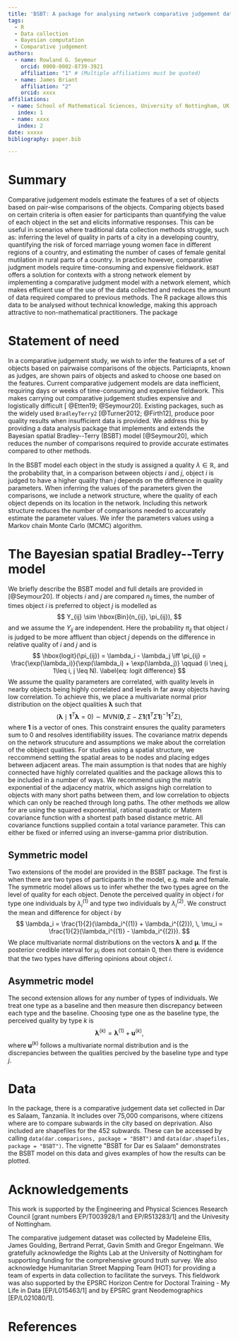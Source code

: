 ```yaml
---
title: 'BSBT: A package for analysing network comparative judgement data'
tags:
  - R
  - Data collection
  - Bayesian computation
  - Comparative judgement
authors:
  - name: Rowland G. Seymour
    orcid: 0000-0002-8739-3921
    affiliation: "1" # (Multiple affiliations must be quoted)
  - name: James Briant
    affiliation: "2"
    orcid: xxxx
affiliations:
 - name: School of Mathematical Sciences, University of Nottingham, UK
   index: 1
 - name: xxxx
   index: 2
date: xxxxx
bibliography: paper.bib

---
```


# Summary
Comparative judgement models estimate the features of a set of objects based on pair-wise comparisons of the objects. Comparing objects based on certain criteria is often easier for participants than quantifying the value of each object in the set and elicits informative responses. This can be useful in scenarios where traditional data collection methods struggle, such as: inferring the level of quality in parts of a city in a developing country, quantifying the risk of forced marriage young women face in different regions of a country, and estimating the number of cases of female genital mutilation in rural parts of a country. In practice however, comparative judgment models require time-consuming and expensive fieldwork. `BSBT` offers a solution for contexts with a strong network element by implementing a comparative judgment model with a network element, which makes efficient use of the use of the data collected and reduces the amount of data required compared to previous methods. The R package allows this data to be analysed without technical knowledge, making this approach attractive to non-mathematical practitioners. The package 

# Statement of need
In a comparative judgement study, we wish to infer  the features of a set of objects based on pairwaise comparisons of the objects. Particiapnts, known as judges, are shown pairs of objects and asked to choose one based on the features. Current comparative judgement models are data inefficient, requiring days or weeks of time-consuming and expensive fieldwork. This makes carrying out comparative judgement studies expensive and logistically difficult [ @Etten19; @Seymour20]. Existing packages, such as the widely used `BradleyTerry2` [@Turner2012; @Firth12], produce poor quality results when insufficient data is provided. We address this by providing a data analysis package that implements and extends the Bayesian spatial Bradley--Terry (BSBT) model [@Seymour20], which reduces the number of comparisons required to provide accurate estimates compared to other methods. 

In the BSBT model each object in the study is assigned a quality $\lambda \in \mathbb{R}$, and the probability that, in a comparison between objects $i$ and $j$, object $i$ is judged to have a higher quality than $j$ depends on the difference in quality parameters. When inferring the values of the parameters given the comparisons, we include a network structure, where the quality of each object depends on its location in the network. Including this network structure reduces the number of comparisons needed to accurately estimate the parameter values. We infer the parameters values using a Markov chain Monte Carlo (MCMC) algorithm. 


# The Bayesian spatial Bradley--Terry model
We briefly describe the BSBT model and full details are provided in [@Seymour20]. If objects $i$ and $j$ are compared $n_{ij}$ times, the number of times object $i$ is preferred to object $j$ is modelled as 
$$
Y_{ij} \sim \hbox{Bin}(n_{ij}, \pi_{ij}),
$$
and we assume the $Y_{ij}$ are independent. Here the probability $\pi_{ij}$ that object $i$ is judged to be more affluent than object $j$ depends on the difference in relative quality of $i$ and $j$ and is
$$
    \hbox{logit}(\pi_{ij}) = \lambda_i - \lambda_j \iff \pi_{ij} = \frac{\exp(\lambda_i)}{\exp(\lambda_i) + \exp(\lambda_j)} \qquad (i \neq j, 1\leq i, j \leq N). \label{eq: logit difference}
$$
We assume the quality parameters are correlated, with quality levels in nearby objects being highly correlated and levels in far away objects having low correlation. To achieve this, we place a multivariate normal prior distribution on the object qualities $\boldsymbol{\lambda}$ such that
$$
(\boldsymbol{\lambda} \mid \boldsymbol{1}^T\boldsymbol{\lambda} = 0) \sim \textrm{MVN}\Big(\textbf{0}, \, \Sigma - \Sigma\boldsymbol{1}(\boldsymbol{1}^T\Sigma \boldsymbol{1})^{-1}\boldsymbol{1}^T\Sigma\Big),
$$
where $\boldsymbol{1}$ is a vector of ones. This constraint ensures the quality parameters sum to 0 and resolves identifiability issues. The covariance matrix depends on the network strucuture and assumptions we make about the correlation  of the obbject qualities. For studies using a spatial structure, we reccommend setting the spatial areas to be nodes and placing edges between adjacent areas. The main assumption is that nodes that are highly connected have highly correlated qualities and the package allows this to be included in a number of ways. We recommend using the matrix exponential of the adjacency matrix, which assigns high correlation to objects with many short paths between them, and low correlation to objects which can only be reached through long paths. The other methods we allow for are using the squared exponential, rational quadratic or Matern covariance function with a shortest path based distance metric. All covariance functions supplied contain a total variance parameter. This can either be fixed or inferred using an inverse-gamma prior distribution. 

## Symmetric model
Two extensions of the model are provided in the BSBT package. The first is when there are two types of participants in the model, e.g. male and female. The symmetric model allows us to infer whether the two types agree on the level of quality for each object. Denote the perceived quality in object $i$ for type one individuals by $\lambda_i^{(1)}$ and type two individuals by $\lambda_i^{(2)}$. We construct the mean and difference for object $i$ by
$$
\lambda_i = \frac{1}{2}(\lambda_i^{(1)} + \lambda_i^{(2)}), \, \mu_i = \frac{1}{2}(\lambda_i^{(1)} - \lambda_i^{(2)}).
$$
We place multivariate normal distributions on the vectors $\boldsymbol{\lambda}$ and $\boldsymbol{\mu}$. If the posterior credible interval for $\mu_i$ does not contain 0, then there is evidence that the two types have differing opinions about object $i$.

## Asymmetric model
The second extension allows for any number of types of individuals. We treat one type as a baseline and then measure then discrepancy between each type and the baseline. Choosing type one as the baseline type, the perceived quality by type $k$ is
$$
\boldsymbol{\lambda}^{(k)} = \boldsymbol{\lambda}^{(1)} + \boldsymbol{u}^{(k)},
$$
where $\boldsymbol{u}^{(k)}$ follows a multivariate normal distribution and is the discrepancies between the qualities percived by the baseline type and type $j$. 


# Data 
In the package, there is a comparative judgement data set collected in Dar es Salaam, Tanzania. It includes over 75,000 comparisons, where citizens where are to compare subwards in the city based on deprivation. Also included are shapefiles for the 452 subwards. These can be accessed by calling `data(dar.comparisons, package = "BSBT")` and `data(dar.shapefiles, package = "BSBT")`. The vignette "BSBT for Dar es Salaam" demonstrates the BSBT model on this data and gives examples of how the results can be plotted. 


# Acknowledgements
This work is supported by the Engineering and Physical Sciences Research Council [grant numbers EP/T003928/1 and EP/R513283/1] and the Univesity of Nottingham. 

The comparative judgement dataset was collected by Madeleine Ellis, James Goulding, Bertrand Perrat, Gavin Smith and Gregor Engelmann. We gratefully acknowledge the Rights Lab at the University of Nottingham for supporting funding for the comprehensive ground truth survey. We also acknowledge Humanitarian Street Mapping Team (HOT) for providing a team of experts in data collection to facilitate the surveys. This fieldwork was also supported by the EPSRC Horizon Centre for Doctoral Training - My Life in Data [EP/L015463/1] and by EPSRC grant Neodemographics [EP/L021080/1].

# References

